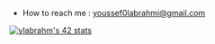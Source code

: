 - How to reach me : youssef0labrahmi@gmail.com

[![ylabrahm's 42 stats](https://badge.mediaplus.ma/colorfulwaves/ylabrahm?42Network=off)](https://github.com/oakoudad/badge42)

<!---
Labrahmi/Labrahmi is a ✨ special ✨ repository because its `README.md` (this file) appears on your GitHub profile.
You can click the Preview link to take a look at your changes.
--->
